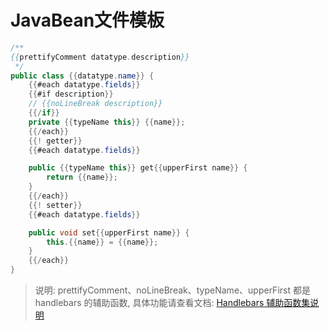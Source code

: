 # JavaBean文件模板

```java
/**
{{prettifyComment datatype.description}}
 */
public class {{datatype.name}} {
    {{#each datatype.fields}}
    {{#if description}}
    // {{noLineBreak description}}
    {{/if}}
    private {{typeName this}} {{name}};
    {{/each}}
    {{! getter}}
    {{#each datatype.fields}}

    public {{typeName this}} get{{upperFirst name}} {
        return {{name}};
    }
    {{/each}}
    {{! setter}}
    {{#each datatype.fields}}

    public void set{{upperFirst name}} {
        this.{{name}} = {{name}};
    }
    {{/each}}
}
```

>说明: prettifyComment、noLineBreak、typeName、upperFirst 都是 handlebars 的辅助函数, 具体功能请查看文档: [Handlebars 辅助函数集说明](./Handlebars辅助函数集.md)